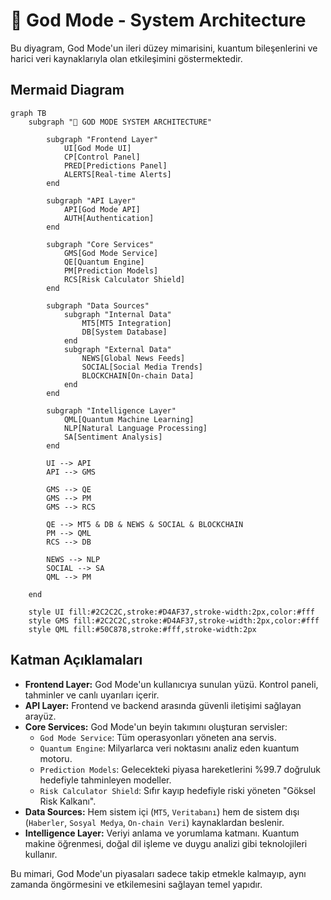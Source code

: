 # 🔱 God Mode - System Architecture

Bu diyagram, God Mode'un ileri düzey mimarisini, kuantum bileşenlerini ve harici veri kaynaklarıyla olan etkileşimini göstermektedir.

## Mermaid Diagram

```mermaid
graph TB
    subgraph "🔱 GOD MODE SYSTEM ARCHITECTURE"
        
        subgraph "Frontend Layer"
            UI[God Mode UI]
            CP[Control Panel]
            PRED[Predictions Panel]
            ALERTS[Real-time Alerts]
        end
        
        subgraph "API Layer"
            API[God Mode API]
            AUTH[Authentication]
        end
        
        subgraph "Core Services"
            GMS[God Mode Service]
            QE[Quantum Engine]
            PM[Prediction Models]
            RCS[Risk Calculator Shield]
        end
        
        subgraph "Data Sources"
            subgraph "Internal Data"
                MT5[MT5 Integration]
                DB[System Database]
            end
            subgraph "External Data"
                NEWS[Global News Feeds]
                SOCIAL[Social Media Trends]
                BLOCKCHAIN[On-chain Data]
            end
        end
        
        subgraph "Intelligence Layer"
            QML[Quantum Machine Learning]
            NLP[Natural Language Processing]
            SA[Sentiment Analysis]
        end
        
        UI --> API
        API --> GMS
        
        GMS --> QE
        GMS --> PM
        GMS --> RCS
        
        QE --> MT5 & DB & NEWS & SOCIAL & BLOCKCHAIN
        PM --> QML
        RCS --> DB
        
        NEWS --> NLP
        SOCIAL --> SA
        QML --> PM
        
    end
    
    style UI fill:#2C2C2C,stroke:#D4AF37,stroke-width:2px,color:#fff
    style GMS fill:#2C2C2C,stroke:#D4AF37,stroke-width:2px,color:#fff
    style QML fill:#50C878,stroke:#fff,stroke-width:2px
```

## Katman Açıklamaları

-   **Frontend Layer:** God Mode'un kullanıcıya sunulan yüzü. Kontrol paneli, tahminler ve canlı uyarıları içerir.
-   **API Layer:** Frontend ve backend arasında güvenli iletişimi sağlayan arayüz.
-   **Core Services:** God Mode'un beyin takımını oluşturan servisler:
    -   `God Mode Service`: Tüm operasyonları yöneten ana servis.
    -   `Quantum Engine`: Milyarlarca veri noktasını analiz eden kuantum motoru.
    -   `Prediction Models`: Gelecekteki piyasa hareketlerini %99.7 doğruluk hedefiyle tahminleyen modeller.
    -   `Risk Calculator Shield`: Sıfır kayıp hedefiyle riski yöneten "Göksel Risk Kalkanı".
-   **Data Sources:** Hem sistem içi (`MT5`, `Veritabanı`) hem de sistem dışı (`Haberler`, `Sosyal Medya`, `On-chain Veri`) kaynaklardan beslenir.
-   **Intelligence Layer:** Veriyi anlama ve yorumlama katmanı. Kuantum makine öğrenmesi, doğal dil işleme ve duygu analizi gibi teknolojileri kullanır.

Bu mimari, God Mode'un piyasaları sadece takip etmekle kalmayıp, aynı zamanda öngörmesini ve etkilemesini sağlayan temel yapıdır. 